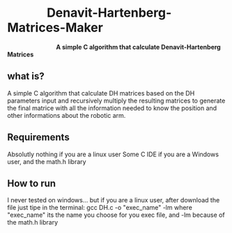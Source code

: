 # &emsp;&emsp;&emsp; Denavit-Hartenberg-Matrices-Maker
**&emsp;&emsp;&emsp;&emsp;&emsp;&emsp;&emsp;&emsp;A simple C algorithm that calculate Denavit-Hartenberg Matrices**


## what is?
A simple C algorithm that calculate DH matrices based on the DH parameters input and recursively multiply the resulting matrices to generate the final matrice with all the information needed to know the position and other informations about the robotic arm.

## Requirements 
Absolutly nothing if you are a linux user
Some C IDE if you are a Windows user, and the math.h library

## How to run
 I never tested on windows... but if you are a linux user, after download the file just tipe in the terminal: gcc DH.c -o "exec_name" -lm
 where "exec_name" its the name you choose for you exec file, and -lm because of the math.h library 
